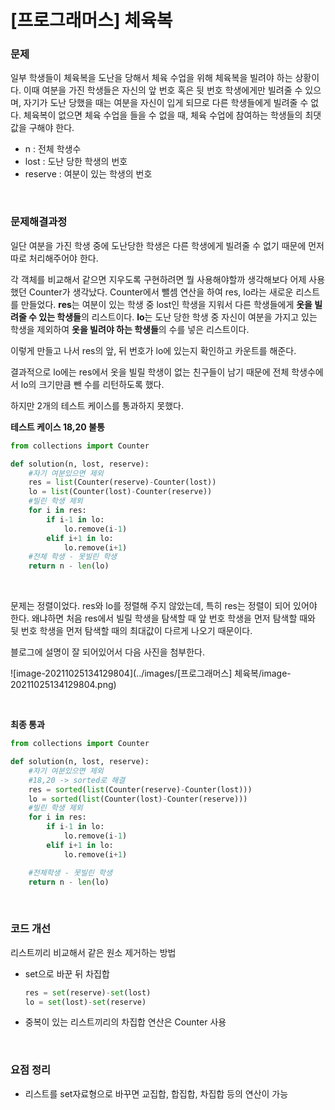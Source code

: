 #  [프로그래머스] 체육복

### 문제

일부 학생들이 체육복을 도난을 당해서 체육 수업을 위해 체육복을 빌려야 하는 상황이다. 이때 여분을 가진 학생들은 자신의 앞 번호 혹은 뒷 번호 학생에게만 빌려줄 수 있으며, 자기가 도난 당했을 때는 여분을 자신이 입게 되므로 다른 학생들에게 빌려줄 수 없다. 체육복이 없으면 체육 수업을 들을 수 없을 때, 체육 수업에 참여하는 학생들의 최댓값을 구해야 한다.

* n : 전체 학생수
* lost : 도난 당한 학생의 번호
* reserve : 여분이 있는 학생의 번호

</br>

### 문제해결과정

일단 여분을 가진 학생 중에 도난당한 학생은 다른 학생에게 빌려줄 수 없기 때문에 먼저 따로 처리해주어야 한다.

각 객체를 비교해서 같으면 지우도록 구현하려면 뭘 사용해야할까 생각해보다 어제 사용했던 Counter가 생각났다. Counter에서 뺄셈 연산을 하여 res, lo라는 새로운 리스트를 만들었다.  **res**는 여분이 있는 학생 중 lost인 학생을 지워서 다른 학생들에게 **옷을 빌려줄 수 있는 학생들**의 리스트이다. **lo**는 도난 당한 학생 중 자신이 여분을 가지고 있는 학생을 제외하여 **옷을 빌려야 하는 학생들**의 수를 넣은 리스트이다.

이렇게 만들고 나서 res의 앞, 뒤 번호가 lo에 있는지 확인하고 카운트를 해준다.

결과적으로 lo에는 res에서 옷을 빌릴 학생이 없는 친구들이 남기 때문에 전체 학생수에서 lo의 크기만큼 뺀 수를 리턴하도록 했다.

하지만 2개의 테스트 케이스를 통과하지 못했다.

**테스트 케이스 18,20 불통**

```python
from collections import Counter

def solution(n, lost, reserve):
    #자기 여분있으면 제외
    res = list(Counter(reserve)-Counter(lost))
    lo = list(Counter(lost)-Counter(reserve))
    #빌린 학생 제외
    for i in res:
        if i-1 in lo:
            lo.remove(i-1)
        elif i+1 in lo:
            lo.remove(i+1)
    #전체 학생 - 못빌린 학생
    return n - len(lo)
```

</br>

문제는 정렬이었다. res와 lo를 정렬해 주지 않았는데, 특히 res는 정렬이 되어 있어야 한다. 왜냐하면 처음 res에서 빌릴 학생을 탐색할 때 앞 번호 학생을 먼저 탐색할 때와 뒷 번호 학생을 먼저 탐색할 때의 최대값이 다르게 나오기 때문이다.

블로그에 설명이 잘 되어있어서 다음 사진을 첨부한다.

![image-20211025134129804](../images/[프로그래머스] 체육복/image-20211025134129804.png)

</br>

**최종 통과**

```python
from collections import Counter

def solution(n, lost, reserve):
    #자기 여분있으면 제외
    #18,20 -> sorted로 해결
    res = sorted(list(Counter(reserve)-Counter(lost)))
    lo = sorted(list(Counter(lost)-Counter(reserve)))
    #빌린 학생 제외
    for i in res:
        if i-1 in lo:
            lo.remove(i-1)
        elif i+1 in lo:
            lo.remove(i+1)

    #전체학생 - 못빌린 학생
    return n - len(lo)
```

</br>

### 코드 개선

리스트끼리 비교해서 같은 원소 제거하는 방법

* set으로 바꾼 뒤 차집합

  ```python
  res = set(reserve)-set(lost)
  lo = set(lost)-set(reserve)
  ```

* 중복이 있는 리스트끼리의 차집합 연산은 Counter 사용

</br>

### 요점 정리

* 리스트를 set자료형으로 바꾸면 교집합, 합집합, 차집합 등의 연산이 가능
